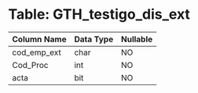 # Table: GTH_testigo_dis_ext

| Column Name | Data Type | Nullable |
|-------------|-----------|----------|
| cod_emp_ext | char | NO |
| Cod_Proc | int | NO |
| acta | bit | NO |
